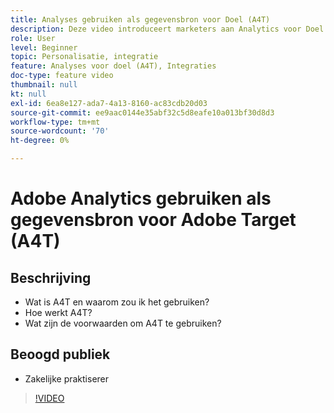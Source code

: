 ```yaml
---
title: Analyses gebruiken als gegevensbron voor Doel (A4T)
description: Deze video introduceert marketers aan Analytics voor Doel (A4T).
role: User
level: Beginner
topic: Personalisatie, integratie
feature: Analyses voor doel (A4T), Integraties
doc-type: feature video
thumbnail: null
kt: null
exl-id: 6ea8e127-ada7-4a13-8160-ac83cdb20d03
source-git-commit: ee9aac0144e35abf32c5d8eafe10a013bf30d8d3
workflow-type: tm+mt
source-wordcount: '70'
ht-degree: 0%

---
```


# Adobe Analytics gebruiken als gegevensbron voor Adobe Target (A4T)

## Beschrijving

* Wat is A4T en waarom zou ik het gebruiken?
* Hoe werkt A4T?
* Wat zijn de voorwaarden om A4T te gebruiken?

## Beoogd publiek

* Zakelijke praktiserer

>[!VIDEO](https://video.tv.adobe.com/v/17384/?quality=12)
